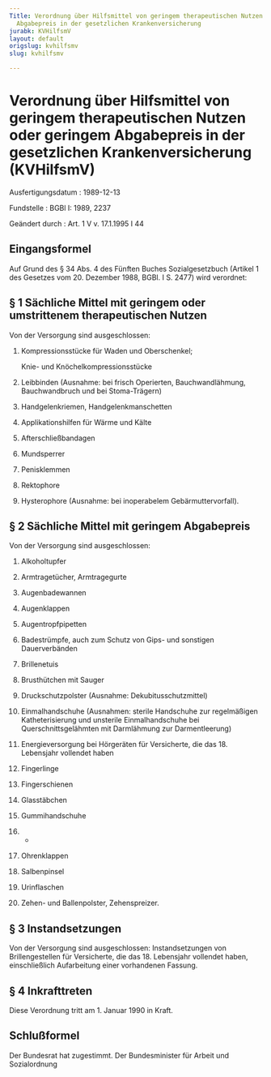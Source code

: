 ```yaml
---
Title: Verordnung über Hilfsmittel von geringem therapeutischen Nutzen oder geringem
  Abgabepreis in der gesetzlichen Krankenversicherung
jurabk: KVHilfsmV
layout: default
origslug: kvhilfsmv
slug: kvhilfsmv

---
```


# Verordnung über Hilfsmittel von geringem therapeutischen Nutzen oder geringem Abgabepreis in der gesetzlichen Krankenversicherung (KVHilfsmV)

Ausfertigungsdatum
:   1989-12-13

Fundstelle
:   BGBl I: 1989, 2237

Geändert durch
:   Art. 1 V v. 17.1.1995 I 44

## Eingangsformel

Auf Grund des § 34 Abs. 4 des Fünften Buches Sozialgesetzbuch (Artikel
1 des Gesetzes vom 20. Dezember 1988, BGBl. I S. 2477) wird verordnet:

## § 1 Sächliche Mittel mit geringem oder umstrittenem therapeutischen Nutzen

Von der Versorgung sind ausgeschlossen:

1.  Kompressionsstücke für Waden und Oberschenkel;

    Knie- und Knöchelkompressionsstücke


2.  Leibbinden (Ausnahme: bei frisch Operierten, Bauchwandlähmung,
    Bauchwandbruch und bei Stoma-Trägern)


3.  Handgelenkriemen, Handgelenkmanschetten


4.  Applikationshilfen für Wärme und Kälte


5.  Afterschließbandagen


6.  Mundsperrer


7.  Penisklemmen


8.  Rektophore


9.  Hysterophore (Ausnahme: bei inoperabelem Gebärmuttervorfall).

## § 2 Sächliche Mittel mit geringem Abgabepreis

Von der Versorgung sind ausgeschlossen:

1.  Alkoholtupfer


2.  Armtragetücher, Armtragegurte


3.  Augenbadewannen


4.  Augenklappen


5.  Augentropfpipetten


6.  Badestrümpfe, auch zum Schutz von Gips- und sonstigen Dauerverbänden


7.  Brillenetuis


8.  Brusthütchen mit Sauger


9.  Druckschutzpolster (Ausnahme: Dekubitusschutzmittel)


10. Einmalhandschuhe (Ausnahmen: sterile Handschuhe zur regelmäßigen
    Katheterisierung und unsterile Einmalhandschuhe bei
    Querschnittsgelähmten mit Darmlähmung zur Darmentleerung)


11. Energieversorgung bei Hörgeräten für Versicherte, die das 18.
    Lebensjahr vollendet haben


12. Fingerlinge


13. Fingerschienen


14. Glasstäbchen


15. Gummihandschuhe


16. -


17. Ohrenklappen


18. Salbenpinsel


19. Urinflaschen


20. Zehen- und Ballenpolster, Zehenspreizer.

## § 3 Instandsetzungen

Von der Versorgung sind ausgeschlossen:
Instandsetzungen von Brillengestellen für Versicherte, die das 18.
Lebensjahr vollendet haben, einschließlich Aufarbeitung einer
vorhandenen Fassung.

## § 4 Inkrafttreten

Diese Verordnung tritt am 1. Januar 1990 in Kraft.

## Schlußformel

Der Bundesrat hat zugestimmt.
Der Bundesminister für Arbeit und Sozialordnung

